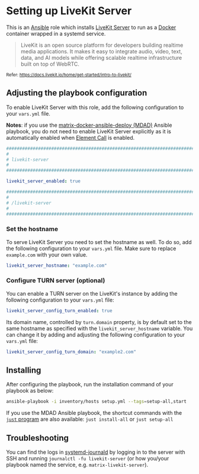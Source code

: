 <!--
SPDX-FileCopyrightText: 2018 - 2024 Slavi Pantaleev
SPDX-FileCopyrightText: 2019 Eduardo Beltrame
SPDX-FileCopyrightText: 2020 - 2025 MDAD project contributors
SPDX-FileCopyrightText: 2024 - 2025 Suguru Hirahara

SPDX-License-Identifier: AGPL-3.0-or-later
-->

# Setting up LiveKit Server

This is an [Ansible](https://www.ansible.com/) role which installs [LiveKit Server](https://docs.livekit.io/home/) to run as a [Docker](https://www.docker.com/) container wrapped in a systemd service.

> LiveKit is an open source platform for developers building realtime media applications. It makes it easy to integrate audio, video, text, data, and AI models while offering scalable realtime infrastructure built on top of WebRTC.

<small>Refer: https://docs.livekit.io/home/get-started/intro-to-livekit/</small>

## Adjusting the playbook configuration

To enable LiveKit Server with this role, add the following configuration to your `vars.yml` file.

**Notes**: if you use the [matrix-docker-ansible-deploy (MDAD)](https://github.com/spantaleev/matrix-docker-ansible-deploy) Ansible playbook, you do not need to enable LiveKit Server explicitly as it is automatically enabled when [Element Call](https://github.com/element-hq/element-call) is enabled.

```yaml
########################################################################
#                                                                      #
# livekit-server                                                       #
#                                                                      #
########################################################################

livekit_server_enabled: true

########################################################################
#                                                                      #
# /livekit-server                                                      #
#                                                                      #
########################################################################
```

### Set the hostname

To serve LiveKit Server you need to set the hostname as well. To do so, add the following configuration to your `vars.yml` file. Make sure to replace `example.com` with your own value.

```yaml
livekit_server_hostname: "example.com"
```

### Configure TURN server (optional)

You can enable a TURN server on the LiveKit's instance by adding the following configuration to your `vars.yml` file:

```yaml
livekit_server_config_turn_enabled: true
```

Its domain name, controlled by `turn.domain` property, is by default set to the same hostname as specified with the `livekit_server_hostname` variable. You can change it by adding and adjusting the following configuration to your `vars.yml` file:

```yaml
livekit_server_config_turn_domain: "example2.com"
```

## Installing

After configuring the playbook, run the installation command of your playbook as below:

```sh
ansible-playbook -i inventory/hosts setup.yml --tags=setup-all,start
```

If you use the MDAD Ansible playbook, the shortcut commands with the [`just` program](https://github.com/spantaleev/matrix-docker-ansible-deploy/blob/master/docs/just.md) are also available: `just install-all` or `just setup-all`

## Troubleshooting

You can find the logs in [systemd-journald](https://www.freedesktop.org/software/systemd/man/systemd-journald.service.html) by logging in to the server with SSH and running `journalctl -fu livekit-server` (or how you/your playbook named the service, e.g. `matrix-livekit-server`).
